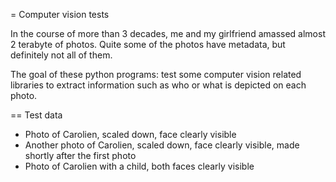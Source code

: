= Computer vision tests

In the course of more than 3 decades, me and my girlfriend amassed almost 2 terabyte of photos. Quite some of the photos have metadata, but definitely not all of them.

The goal of these python programs: test some computer vision related libraries to extract information such as who or what is depicted on each photo.


== Test data

* Photo of Carolien, scaled down, face clearly visible
* Another photo of Carolien, scaled down, face clearly visible, made shortly after the first photo
* Photo of Carolien with a child, both faces clearly visible


